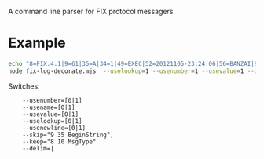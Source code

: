A command line parser for FIX protocol messagers

# Example

```sh
echo "8=FIX.4.1|9=61|35=A|34=1|49=EXEC|52=20121105-23:24:06|56=BANZAI|98=0|108=30|10=003|8=FIX.4.1|9=61|35=A|34=1|49=BANZAI|" | \
node fix-log-decorate.mjs  --uselookup=1 --usenumber=1 --usevalue=1 --delim="|" --usenewline=1
```

Switches:

```
    --usenumber=[0|1]
    --usename=[0|1]
    --usevalue=[0|1]
    --uselookup=[0|1]
    --usenewline=[0|1]
    --skip="9 35 BeginString",
    --keep="8 10 MsgType"
    --delim=|
```
